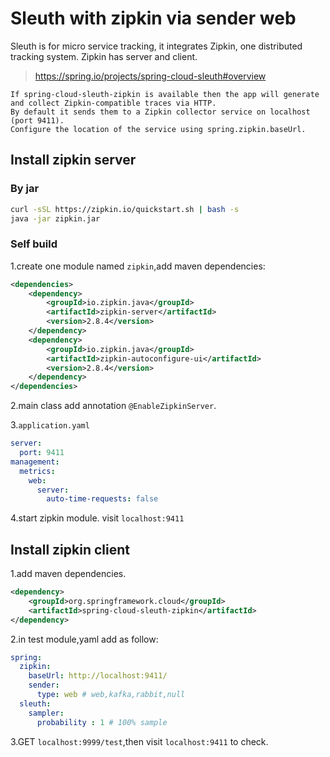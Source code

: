 # Sleuth with zipkin via sender web

Sleuth is for micro service tracking, it integrates Zipkin, one distributed tracking system.
Zipkin has server and client.

> https://spring.io/projects/spring-cloud-sleuth#overview
```
If spring-cloud-sleuth-zipkin is available then the app will generate and collect Zipkin-compatible traces via HTTP.
By default it sends them to a Zipkin collector service on localhost (port 9411).
Configure the location of the service using spring.zipkin.baseUrl.
```

## Install zipkin server
### By jar
```bash
curl -sSL https://zipkin.io/quickstart.sh | bash -s
java -jar zipkin.jar
```
### Self build
1.create one module named ``zipkin``,add maven dependencies:
```xml
<dependencies>
    <dependency>
        <groupId>io.zipkin.java</groupId>
        <artifactId>zipkin-server</artifactId>
        <version>2.8.4</version>
    </dependency>
    <dependency>
        <groupId>io.zipkin.java</groupId>
        <artifactId>zipkin-autoconfigure-ui</artifactId>
        <version>2.8.4</version>
    </dependency>
</dependencies>
```
2.main class add annotation ``@EnableZipkinServer``.

3.``application.yaml``
```yaml
server:
  port: 9411
management:
  metrics:
    web:
      server:
        auto-time-requests: false
```
4.start zipkin module. visit ``localhost:9411``

## Install zipkin client
1.add maven dependencies.
```xml
<dependency>
    <groupId>org.springframework.cloud</groupId>
    <artifactId>spring-cloud-sleuth-zipkin</artifactId>
</dependency>
```

2.in test module,yaml add as follow:
```yaml
spring:
  zipkin:
    baseUrl: http://localhost:9411/
    sender:
      type: web # web,kafka,rabbit,null
  sleuth:
    sampler:
      probability : 1 # 100% sample
```

3.GET ``localhost:9999/test``,then visit ``localhost:9411`` to check.